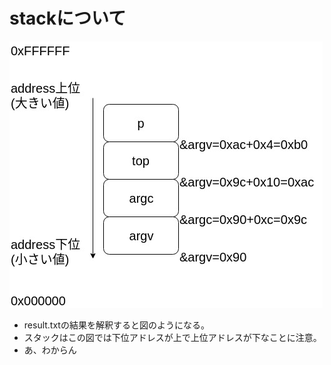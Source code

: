 # stackについて

![](./stack.jpg)

- result.txtの結果を解釈すると図のようになる。
- スタックはこの図では下位アドレスが上で上位アドレスが下なことに注意。
- あ、わからん